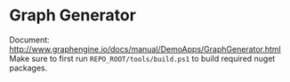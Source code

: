 # Graph Generator

Document: http://www.graphengine.io/docs/manual/DemoApps/GraphGenerator.html
Make sure to first run `REPO_ROOT/tools/build.ps1` to build required nuget packages.
